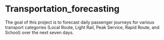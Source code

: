 # Transportation_forecasting
The goal of this project is to forecast daily passenger journeys for various transport categories (Local Route, Light Rail, Peak Service, Rapid Route, and School) over the next seven days.
